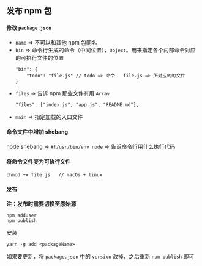 ## 发布 npm 包

#### 修改 ` package.json `

- ` name ` => 不可以和其他 npm 包同名
- ` bin ` => 命令行生成的命令（中间位置），` Object `。用来指定各个内部命令对应的可执行文件的位置
    ```
    "bin": {
        "todo": "file.js" // todo => 命令   file.js => 所对应的的文件
    }
    ```
- ` files ` => 告诉 npm 那些文件有用 ` Array `
    ```
    "files": ["index.js", "app.js", "README.md"],
    ```
- ` main ` => 指定加载的入口文件

#### 命令文件中增加 shebang
node shebang => ` #!/usr/bin/env node ` => 告诉命令行用什么执行代码

#### 将命令文件变为可执行文件
```
chmod +x file.js   // macOs + linux
```

#### 发布

**注：发布时需要切换至原始源**

```
npm adduser
npm publish
```

安装
```
yarn -g add <packageName>
```

如果要更新，将 ` package.json ` 中的 ` version ` 改掉，之后重新 ` npm publish ` 即可

